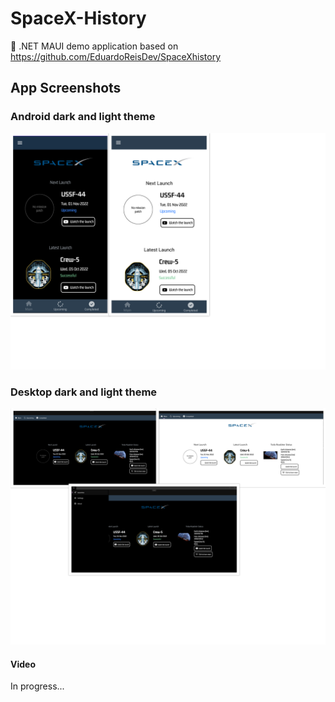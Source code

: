 # SpaceX-History
:rocket: .NET MAUI demo application based on https://github.com/EduardoReisDev/SpaceXhistory



 ## App Screenshots 
 ### Android dark and light theme
 ![Group 3](https://github.com/apdraganis/SpaceX-History/blob/main/Resources/Images/android.png)
 
 ### Desktop dark and light theme
 ![Group 3](https://github.com/apdraganis/SpaceX-History/blob/main/Resources/Images/desktop.png)

 #### Video

In progress...
